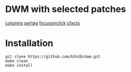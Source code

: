 # DWM with selected patches

[columns](https://dwm.suckless.org/patches/columns/)
[pertag](https://dwm.suckless.org/patches/pertag/)
[focusonclick](https://dwm.suckless.org/patches/focusonclick/)
[cfacts](https://dwm.suckless.org/patches/cfacts/)

# Installation

```
git clone https://github.com/b3n10/dwm.git
make clean
make install
```

